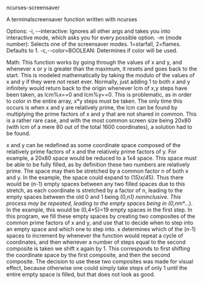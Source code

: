 ncurses-screensaver

A terminalscreensaver function written with ncurses

Options:
	-i, --interactive: Ignores all other args and takes you into interactive mode, which asks you for every possible option.
	-m (mode number): Selects one of the screensaver modes. 1=starfall, 2=flames. Defaults to 1.
	-c,--color=BOOLEAN: Determines if color will be used. 

Math:
This function works by going through the values of x and y, and whenever x or y is greater than the maximum, it resets and goes back to the start. This is modeled mathematically by taking the modulo of the values of x and y if they were not reset ever. Normally, just adding 1 to both x and y infinitely would return back to the origin whenever lcm of x,y steps have been taken, as lcm%x==0 and lcm%y==0. This is problematic, as in order to color in the entire array, x*y steps must be taken. The only time this occurs is when x and y are relatively prime, the lcm can be found by multiplying the prime factors of x and y that are not shared in common. This is a rather rare case, and with the most common screen size being 20x80 (with lcm of a mere 80 out of the total 1600 coordinates), a solution had to be found.

x and y can be redefined as some coordinate space composed of the relatively prime factors of x and the relatively prime factors of y. For example, a 20x80 space would be reduced to a 1x4 space. This space must be able to be fully filled, as by definition these two numbers are relatively prime. The space may then be stretched by a common factor n of both x and y. In the example, the space could expand to (1*5)x(4*5). Thus there would be (n-1) empty spaces between any two filled spaces due to this stretch, as each coordinate is stretched by a factor of n, leading to the empty spaces between the old 0 and 1 being (0,n*1) noninclusive. This process may be repeated, leading to the empty spaces being in (0,n*m*...). In the example, this would be (0,4*5)=19 empty spaces in the first step. In this program, we fill these empty spaces by creating two composites of the common prime factors of x and y, and use that to decide when to step into an empty space and which one to step into. x determines which of the (n-1) spaces to increment by whenever the function would repeat a cycle of coordinates, and then whenever a number of steps equal to the second composite is taken we shift x again by 1. This corresponds to first shifting the coordinate space by the first composite, and then the second composite. The decision to use these two composites was made for visual effect, because otherwise one could simply take steps of only 1 until the entire empty space is filled, but that does not look as good.
